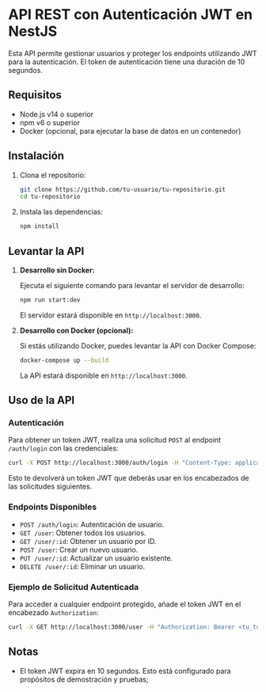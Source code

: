 # API REST con Autenticación JWT en NestJS

Esta API permite gestionar usuarios y proteger los endpoints utilizando JWT para la autenticación. El token de autenticación tiene una duración de 10 segundos.

## Requisitos

- Node.js v14 o superior
- npm v6 o superior
- Docker (opcional, para ejecutar la base de datos en un contenedor)

## Instalación

1. Clona el repositorio:
   ```bash
   git clone https://github.com/tu-usuario/tu-repositorio.git
   cd tu-repositorio
   ```

2. Instala las dependencias:
   ```bash
   npm install
   ```
   
## Levantar la API

1. **Desarrollo sin Docker:**

   Ejecuta el siguiente comando para levantar el servidor de desarrollo:
   ```bash
   npm run start:dev
   ```

   El servidor estará disponible en `http://localhost:3000`.

2. **Desarrollo con Docker (opcional):**

   Si estás utilizando Docker, puedes levantar la API con Docker Compose:
   ```bash
   docker-compose up --build
   ```

   La API estará disponible en `http://localhost:3000`.

## Uso de la API

### Autenticación

Para obtener un token JWT, realiza una solicitud `POST` al endpoint `/auth/login` con las credenciales:

```bash
curl -X POST http://localhost:3000/auth/login -H "Content-Type: application/json" -d '{"username":"admin","password":"password"}'
```

Esto te devolverá un token JWT que deberás usar en los encabezados de las solicitudes siguientes.

### Endpoints Disponibles

- `POST /auth/login`: Autenticación de usuario.
- `GET /user`: Obtener todos los usuarios.
- `GET /user/:id`: Obtener un usuario por ID.
- `POST /user`: Crear un nuevo usuario.
- `PUT /user/:id`: Actualizar un usuario existente.
- `DELETE /user/:id`: Eliminar un usuario.

### Ejemplo de Solicitud Autenticada

Para acceder a cualquier endpoint protegido, añade el token JWT en el encabezado `Authorization`:

```bash
curl -X GET http://localhost:3000/user -H "Authorization: Bearer <tu_token>"
```

## Notas

- El token JWT expira en 10 segundos. Esto está configurado para propósitos de demostración y pruebas;
